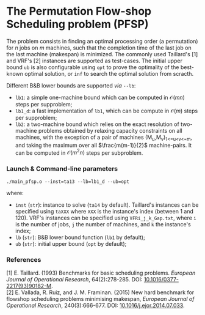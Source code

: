 # The Permutation Flow-shop Scheduling problem (PFSP)

The problem consists in finding an optimal processing order (a permutation) for $n$ jobs on $m$ machines, such that the completion time of the last job on the last machine (makespan) is minimized. The commonly used Taillard's [1] and VRF's [2] instances are supported as test-cases. The initial upper bound `ub` is also configurable using `opt` to prove the optimality of the best-known optimal solution, or `inf` to search the optimal solution from scracth.

Different B&B lower bounds are supported *via* `--lb`:
- `lb1`: a simple one-machine bound which can be computed in $\mathcal{O}(mn)$ steps per supproblem;
- `lb1_d`: a fast implementation of `lb1`, which can be compute in $\mathcal{O}(m)$ steps per supproblem;
- `lb2`: a two-machine bound which relies on the exact resolution of two-machine problems obtained by relaxing capacity constraints on all machines, with the exception of a pair of machines \(M<sub>u</sub>,M<sub>v</sub>\)<sub>1<=u<v<=m</sub>, and taking the maximum over all $\frac{m(m-1)}{2}$ machine-pairs. It can be computed in $\mathcal{O}(m^2n)$ steps per subproblem.

### Launch & Command-line parameters

```chapel
./main_pfsp.o --inst=ta13 --lb=lb1_d --ub=opt
```
where:
- `inst` (`str`): instance to solve (`ta14` by default). Taillard's instances can be specified using `taXXX` where `XXX` is the instance's index (between $1$ and $120$). VRF's instances can be specified using `VFRi_j_k_Gap.txt`, where `i` is the number of jobs, `j` the number of machines, and `k` the instance's index;
- `lb` (`str`): B&B lower bound function (`lb1` by default);
- `ub` (`str`): initial upper bound (`opt` by default);

### References

[1] E. Taillard. (1993) Benchmarks for basic scheduling problems. *European Journal of Operational Research*, 64(2):278-285. DOI: [10.1016/0377-2217(93)90182-M](https://doi.org/10.1016/0377-2217(93)90182-M). <br/>
[2] E. Vallada, R. Ruiz, and J. M. Framinan. (2015) New hard benchmark for flowshop scheduling problems minimising makespan, *European Journal of Operational Research*, 240(3):666-677. DOI: [10.1016/j.ejor.2014.07.033](https://doi.org/10.1016/j.ejor.2014.07.033).
